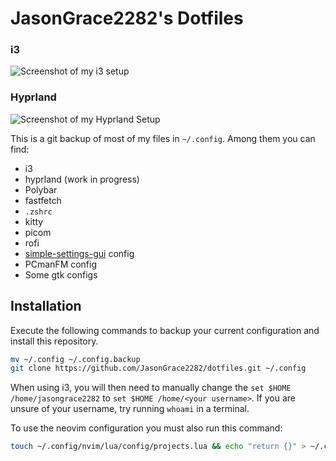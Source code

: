 # JasonGrace2282's Dotfiles
### i3
![Screenshot of my i3 setup](https://github.com/JasonGrace2282/dotfiles/assets/110117391/a97016ac-0f66-4571-a282-648f85bf26a7)

### Hyprland
![Screenshot of my Hyprland Setup](https://github.com/JasonGrace2282/dotfiles/assets/110117391/e03b15b5-685a-44dd-a9b1-191b76802b5d)



This is a git backup of most of my files in `~/.config`. Among them you can find:
* i3
* hyprland (work in progress)
* Polybar
* fastfetch
* `.zshrc`
* kitty
* picom
* rofi
* [simple-settings-gui](https://github.com/JasonGrace2282/simple_settings_gui) config
* PCmanFM config
* Some gtk configs

## Installation
Execute the following commands to backup your current configuration and install this repository.
```bash
mv ~/.config ~/.config.backup
git clone https://github.com/JasonGrace2282/dotfiles.git ~/.config
```
When using i3, you will then need to manually change the `set $HOME /home/jasongrace2282` to `set $HOME /home/<your username>`. If you are unsure of your username, try
 running `whoami` in a terminal.

To use the neovim configuration you must also run this command:
```bash
touch ~/.config/nvim/lua/config/projects.lua && echo "return {}" > ~/.config/nvim/lua/config/projects.lua
```
